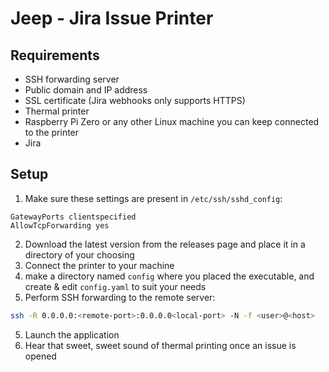 # Jeep - Jira Issue Printer

## Requirements

* SSH forwarding server
* Public domain and IP address
* SSL certificate (Jira webhooks only supports HTTPS)
* Thermal printer
* Raspberry Pi Zero or any other Linux machine you can keep connected to the printer
* Jira

## Setup

1. Make sure these settings are present in `/etc/ssh/sshd_config`:
```config
GatewayPorts clientspecified
AllowTcpForwarding yes
```
2. Download the latest version from the releases page and place it in
   a directory of your choosing
3. Connect the printer to your machine
4. make a directory named `config` where you placed the executable, and create & edit `config.yaml` to suit your needs
5. Perform SSH forwarding to the remote server:
```sh
ssh -R 0.0.0.0:<remote-port>:0.0.0.0<local-port> -N -f <user>@<host>
```
5. Launch the application
6. Hear that sweet, sweet sound of thermal printing once an issue is opened

